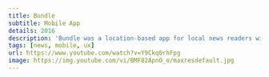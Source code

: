 ```yaml
---
title: Bundle
subtitle: Mobile App
details: 2016
description: 'Bundle was a location-based app for local news readers with news aggregation powered by Natural Language Processing / Named Entity Recognition, released to the UK App Store in 2016.'
tags: [news, mobile, ux]
url: https://www.youtube.com/watch?v=Y9Ckq0rhFpg
image: https://img.youtube.com/vi/BMF82ApnO_o/maxresdefault.jpg
---
```

